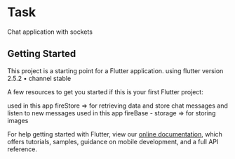 # Task

Chat application with sockets

## Getting Started

This project is a starting point for a Flutter application. using
flutter version 2.5.2 • channel stable

A few resources to get you started if this is your first Flutter project:

used in this app fireStore  => for retrieving data and store chat messages and listen to new messages
used in this app fireBase - storage  => for storing images

For help getting started with Flutter, view our
[online documentation](https://flutter.dev/docs), which offers tutorials,
samples, guidance on mobile development, and a full API reference.

